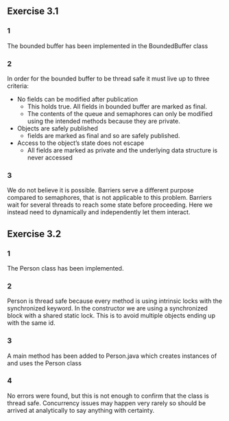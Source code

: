 ## Exercise 3.1
### 1
The bounded buffer has been implemented in the BoundedBuffer class

### 2

In order for the bounded buffer to be thread safe it must live up to three criteria:
- No fields can be modified after publication
  - This holds true. All fields in bounded buffer are marked as final.
  - The contents of the queue and semaphores can only be modified using the intended methods because they are private.
- Objects are safely published
  - fields are marked as final and so are safely published.
- Access to the object’s state does not escape
  - All fields are marked as private and the underlying data structure is never accessed

### 3
We do not believe it is possible. Barriers serve a different purpose compared to semaphores,
that is not applicable to this problem. Barriers wait for several threads to reach some state
before proceeding. Here we instead need to dynamically and independently let them interact.


## Exercise 3.2
### 1
The Person class has been implemented.

### 2
Person is thread safe because every method is using intrinsic locks with the synchronized keyword.
In the constructor we are using a synchronized block with a shared static lock. This is to avoid
multiple objects ending up with the same id.

### 3
A main method has been added to Person.java which creates instances of and uses the Person class

### 4
No errors were found, but this is not enough to confirm that the class is thread safe.
Concurrency issues may happen very rarely so should be arrived at analytically to say anything
with certainty.
